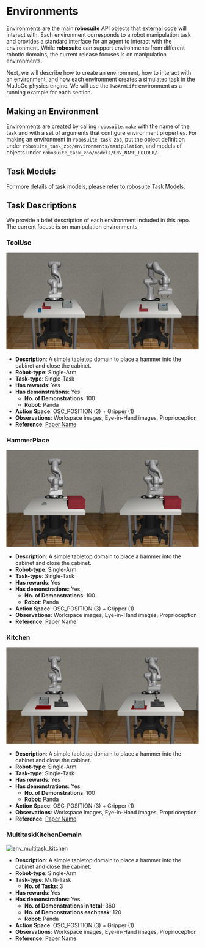 # Environments

Environments are the main **robosuite** API objects that external code will interact with. Each environment corresponds to a robot manipulation task and provides a standard interface for an agent to interact with the environment. While **robosuite** can support environments from different robotic domains, the current release focuses is on manipulation environments.

Next, we will describe how to create an environment, how to interact with an environment, and how each environment creates a simulated task in the MuJoCo physics engine. We will use the `TwoArmLift` environment as a running example for each section.

## Making an Environment

Environments are created by calling `robosuite.make` with the name of the task and with a set of arguments that configure environment properties. For making an environment in `robosuite-task-zoo`, put the object definition under `robosuite_task_zoo/environments/manipulation`, and models of objects under `robosuite_task_zoo/models/ENV_NAME_FOLDER/`.


## Task Models

For more details of task models, please refer to [robosuite Task Models](https://robosuite.ai/docs/modules/environments.html#task-models).


## Task Descriptions

We provide a brief description of each environment included in this repo. The current focuse is on manipulation environments.

### ToolUse
![env_tool_use](./images/env_tool_use.png)
- **Description**: A simple tabletop domain to place a hammer into the cabinet
  and close the cabinet.
- **Robot-type**: Single-Arm
- **Task-type**: Single-Task
- **Has rewards**: Yes
- **Has demonstrations**: Yes
  - **No. of Demonstrations**: 100
  - **Robot**: Panda
- **Action Space**: OSC_POSITION (3) + Gripper (1)
- **Observations**: Workspace images, Eye-in-Hand images, Proprioception
- **Reference**: [Paper Name](paper_link)

### HammerPlace
![env_hammer_place](./images/env_hammer_place.png)
- **Description**: A simple tabletop domain to place a hammer into the cabinet
  and close the cabinet.
- **Robot-type**: Single-Arm
- **Task-type**: Single-Task
- **Has rewards**: Yes
- **Has demonstrations**: Yes
  - **No. of Demonstrations**: 100
  - **Robot**: Panda
- **Action Space**: OSC_POSITION (3) + Gripper (1)
- **Observations**: Workspace images, Eye-in-Hand images, Proprioception
- **Reference**: [Paper Name](paper_link)

### Kitchen
![env_kitchen](./images/env_kitchen.png)
- **Description**: A simple tabletop domain to place a hammer into the cabinet
  and close the cabinet.
- **Robot-type**: Single-Arm
- **Task-type**: Single-Task
- **Has rewards**: Yes
- **Has demonstrations**: Yes
  - **No. of Demonstrations**: 100
  - **Robot**: Panda
- **Action Space**: OSC_POSITION (3) + Gripper (1)
- **Observations**: Workspace images, Eye-in-Hand images, Proprioception
- **Reference**: [Paper Name](paper_link)


### MultitaskKitchenDomain
![env_multitask_kitchen](./images/env_multi_kitchen.png)
- **Description**: A simple tabletop domain to place a hammer into the cabinet
  and close the cabinet.
- **Robot-type**: Single-Arm
- **Task-type**: Multi-Task
  - **No. of Tasks**: 3
- **Has rewards**: Yes
- **Has demonstrations**: Yes
  - **No. of Demonstrations in total**: 360
  - **No. of Demonstrations each task**: 120
  - **Robot**: Panda
- **Action Space**: OSC_POSITION (3) + Gripper (1)
- **Observations**: Workspace images, Eye-in-Hand images, Proprioception
- **Reference**: [Paper Name](paper_link)


<!-- ### Single-Arm Tasks -->

<!-- #### Block Lifting -->

<!-- ![env_lift](./images/env_lift.png) -->

<!-- - **Scene Description**: A cube is placed on the tabletop in front of a single robot arm. -->
<!-- - **Goal**: The robot arm must lift the cube above a certain height. -->
<!-- - **Start State Distribution**: The cube location is randomized at the beginning of each episode. -->

<!-- #### Block Stacking -->

<!-- ![env_stack](./images/env_stack.png) -->

<!-- - **Scene Description**: Two cubes are placed on the tabletop in front of a single robot arm. -->
<!-- - **Goal**: The robot must place one cube on top of the other cube.  -->
<!-- - **Start State Distribution**: The cube locations are randomized at the beginning of each episode. -->

<!-- #### Pick-and-Place -->

<!-- ![env_pick_place](./images/env_pick_place.png) -->

<!-- - **Scene Description**: Four objects are placed in a bin in front of a single robot arm. There are four containers next to the bin. -->
<!-- - **Goal**: The robot must place each object into its corresponding container. This task also has easier single-object variants. -->
<!-- - **Start State Distribution**: The object locations are randomized at the beginning of each episode. -->

<!-- #### Nut Assembly -->

<!-- ![env_nut_assembly](./images/env_nut_assembly.png) -->

<!-- - **Scene Description**: Two colored pegs (one square and one round) are mounted on the tabletop, and two colored nuts (one square and one round) are placed on the table in front of a single robot arm. -->
<!-- - **Goal**: The robot must fit the square nut onto the square peg and the round nut onto the round peg. This task also has easier single nut-and-peg variants. -->
<!-- - **Start State Distribution**: The nut locations are randomized at the beginning of each episode. -->

<!-- #### Door Opening -->

<!-- ![env_door](./images/env_door.png) -->

<!-- - **Scene Description**: A door with a handle is mounted in free space in front of a single robot arm. -->
<!-- - **Goal**: The robot arm must learn to turn the handle and open the door. -->
<!-- - **Start State Distribution**: The door location is randomized at the beginning of each episode. -->

<!-- #### Table Wiping -->

<!-- ![env_door](./images/env_wipe.png) -->

<!-- - **Scene Description**: A table with a whiteboard surface and some markings is placed in front of a single robot arm, which has a whiteboard eraser mounted on its hand. -->
<!-- - **Goal**: The robot arm must learn to wipe the whiteboard surface and clean all of the markings. -->
<!-- - **Start State Distribution**: The whiteboard markings are randomized at the beginning of each episode. -->

<!-- ### Two-Arm Tasks -->

<!-- #### Two Arm Lifting -->

<!-- ![env_two_arm_lift](./images/env_two_arm_lift.png) -->

<!-- - **Scene Description**: A large pot with two handles is placed on a table top. Two robot arms are placed on the same side of the table or on opposite ends of the table. -->
<!-- - **Goal**: The two robot arms must each grab a handle and lift the pot together, above a certain height, while keeping the pot level. -->
<!-- - **Start State Distribution**: The pot location is randomized at the beginning of each episode. -->

<!-- #### Two Arm Peg-In-Hole -->

<!-- ![env_two_arm_peg_in_hole](./images/env_two_arm_peg_in_hole.png) -->

<!-- - **Scene Description**: Two robot arms are placed either next to each other or opposite each other. One robot arm holds a board with a square hole in the center, and the other robot arm holds a long peg. -->
<!-- - **Goal**: The two robot arms must coordinate to insert the peg into the hole. -->
<!-- - **Start State Distribution**: The initial arm configurations are randomized at the beginning of each episode. -->

<!-- #### Two Arm Handover -->

<!-- ![env_two_arm_handover](./images/env_two_arm_handover.png) -->

<!-- - **Scene Description**: A hammer is placed on a narrow table. Two robot arms are placed on the same side of the table or on opposite ends of the table. -->
<!-- - **Goal**: The two robot arms must coordinate so that the arm closer to the hammer picks it up and hands it to the other arm. -->
<!-- - **Start State Distribution**: The hammer location and size is randomized at the beginning of each episode. -->
